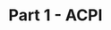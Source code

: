 ---
layout: default
title: Part 1 - ACPI
parent: Virtual Machine Cascade Lake
grand_parent: Configs
nav_order: 2
---
